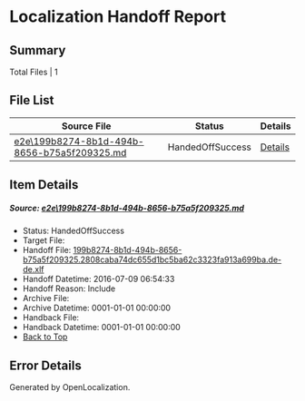 # <a name='report-top'></a> Localization Handoff Report

## Summary
 Total Files | 1

## File List
 Source File | Status | Details 
 ----------- | ------ | ------- 
 [e2e\199b8274-8b1d-494b-8656-b75a5f209325.md](https://github.com/OpenLocalizationTestOrg/oltest/blob/4f77088f8594645de37cbebfd17b5dfaade93bac/e2e/199b8274-8b1d-494b-8656-b75a5f209325.md) | HandedOffSuccess | [Details](#7daf4dc6224788bd131421a984c8ec7c2c43da2d1)

## Item Details
##### <a name='7daf4dc6224788bd131421a984c8ec7c2c43da2d1'></a> Source: [e2e\199b8274-8b1d-494b-8656-b75a5f209325.md](https://github.com/OpenLocalizationTestOrg/oltest/blob/4f77088f8594645de37cbebfd17b5dfaade93bac/e2e/199b8274-8b1d-494b-8656-b75a5f209325.md)
* Status: HandedOffSuccess
* Target File: 
* Handoff File: [199b8274-8b1d-494b-8656-b75a5f209325.2808caba74dc655d1bc5ba62c3323fa913a699ba.de-de.xlf](https://github.com/OpenLocalizationTestOrg/olhandoff-e2e/blob/51af587566d765f748e5ad8f7a1b2b77de290c0c/ol-handoff/OpenLocalizationTestOrg/oltest-dede-fly/ci/ht/199b8274-8b1d-494b-8656-b75a5f209325.2808caba74dc655d1bc5ba62c3323fa913a699ba.de-de.xlf)
* Handoff Datetime: 2016-07-09 06:54:33
* Handoff Reason: Include
* Archive File: 
* Archive Datetime: 0001-01-01 00:00:00
* Handback File: 
* Handback Datetime: 0001-01-01 00:00:00
* [Back to Top](#report-top)


## Error Details

Generated by OpenLocalization.
